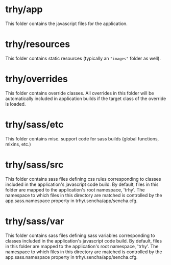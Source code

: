 # trhy/app

This folder contains the javascript files for the application.

# trhy/resources

This folder contains static resources (typically an `"images"` folder as well).

# trhy/overrides

This folder contains override classes. All overrides in this folder will be 
automatically included in application builds if the target class of the override
is loaded.

# trhy/sass/etc

This folder contains misc. support code for sass builds (global functions, 
mixins, etc.)

# trhy/sass/src

This folder contains sass files defining css rules corresponding to classes
included in the application's javascript code build.  By default, files in this 
folder are mapped to the application's root namespace, 'trhy'. The
namespace to which files in this directory are matched is controlled by the
app.sass.namespace property in trhy/.sencha/app/sencha.cfg. 

# trhy/sass/var

This folder contains sass files defining sass variables corresponding to classes
included in the application's javascript code build.  By default, files in this 
folder are mapped to the application's root namespace, 'trhy'. The
namespace to which files in this directory are matched is controlled by the
app.sass.namespace property in trhy/.sencha/app/sencha.cfg. 
